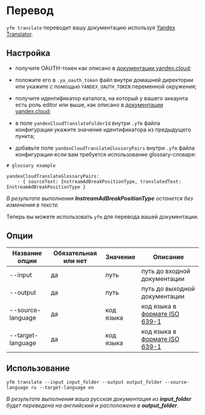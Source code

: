 # Перевод

`yfm translate` переводит вашу документацию используя [Yandex Translator](https://cloud.yandex.ru/docs/translate/).

## Настройка

- получите OAUTH-токен как описано в [документации yandex.cloud](https://cloud.yandex.ru/docs/iam/concepts/authorization/oauth-token);

- положите его в `.ya_oauth_token` файл внутри домашней директории или укажите с помощью `YANDEX_OAUTH_TOKEN` переменной окружения;

- получите идентификатор каталога, на который у вашего аккаунта есть роль editor или выше, как описано в [документации yandex.cloud](https://cloud.yandex.ru/docs/resource-manager/operations/folder/get-id);

- в поле `yandexCloudTranslateFolderId` внутри `.yfm` файла конфигурации укажите значение идентификатора из предыдущего пункта;

- добавьте поле `yandexCloudTranslateGlossaryPairs` внутри `.yfm` файла конфигурации если вам требуется использование glossary-словаря:

```
# glossary example

yandexCloudTranslateGlossaryPairs:
    - { sourceText: InstreamAdBreakPositionType, translatedText: InstreamAdBreakPositionType }
```

_В результате выполнения **InstreamAdBreakPositionType** останется без изменения в тексте._

Теперь вы можете использовать `yfm` для перевода вашей документации.

## Опции

| Название опции    | Обязательная или нет | Значение         | Описание                                                                     |
| ----------------- | -------------------- | ---------------- | ---------------------------------------------------------------------------- |
| --input           | да                   | путь             | путь до входной документации                                                 |
| --output          | да                   | путь             | путь до выходной документации                                                |
| --source-language | да                   | код языка        | код языка в [формате ISO 639-1](https://en.wikipedia.org/wiki/ISO_639-1)     |
| --target-language | да                   | код языка        | код языка в [формате ISO 639-1](https://en.wikipedia.org/wiki/ISO_639-1)     |

## Использование

```
yfm translate --input input_folder --output output_folder --source-language ru --target-language en
```

_В результате выполнения ваша русская документация из **input_folder** будет переведена на английский и расположена в **output_folder**._
